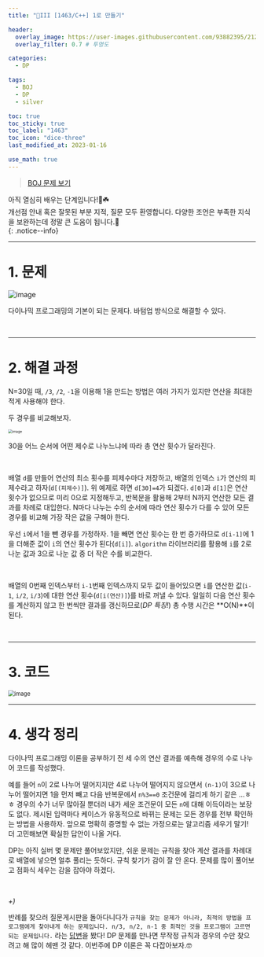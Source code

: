 ```yaml
---
title: "🤍III [1463/C++] 1로 만들기"

header:
  overlay_image: https://user-images.githubusercontent.com/93882395/212930151-6fee7b46-98eb-4e8d-8768-651846032a07.png
  overlay_filter: 0.7 # 투명도

categories:
  - DP

tags:
  - BOJ
  - DP
  - silver

toc: true
toc_sticky: true
toc_label: "1463"
toc_icon: "dice-three"
last_modified_at: 2023-01-16

use_math: true
---
```




> [BOJ 문제 보기](https://www.acmicpc.net/problem/1463)



아직 열심히 배우는 단계입니다!🐣☘️<br>개선점 안내 혹은 잘못된 부분 지적, 질문 모두 환영합니다. 다양한 조언은 부족한 지식을 보완하는데 정말 큰 도움이 됩니다.🥰<br>
{: .notice--info}

---

# 1. 문제

<img src="https://user-images.githubusercontent.com/93882395/212931143-b448d120-05f5-44d4-9b12-29460b1c18db.png" alt="image"  /> 

<br>

다이나믹 프로그래밍의 기본이 되는 문제다. 바텀업 방식으로 해결할 수 있다.

<br>

---

# 2. 해결 과정

N=30일 때, `/3`, `/2`, `-1`을 이용해 1을 만드는 방법은 여러 가지가 있지만 연산을 최대한 적게 사용해야 한다.

두 경우를 비교해보자. 

<img src="https://user-images.githubusercontent.com/93882395/212943967-01d045f6-6ed3-4589-b02d-fa6dc900d7aa.png" alt="image" style="zoom: 50%;" /> 

30을 어느 순서에 어떤 제수로 나누느냐에 따라 총 연산 횟수가 달라진다.

<br>

배열 `d`를 만들어 연산의 최소 횟수를 피제수마다 저장하고, 배열의 인덱스 `i`가 연산의 피제수라고 하자(`d[(피제수)]`). 위 예제로 하면 `d[30]=4`가 되겠다. `d[0]`과 `d[1]`은 연산 횟수가 없으므로 미리 0으로 지정해두고, 반복문을 활용해 2부터 N까지 연산한 모든 결과를 차례로 대입한다. N마다 나누는 수의 순서에 따라 연산 횟수가 다를 수 있어 모든 경우를 비교해 가장 작은 값을 구해야 한다.

우선 `i`에서 1을 뺀 경우를 가정하자. 1을 빼면 연산 횟수는 한 번 증가하므로 `d[i-1]`에 1을 더해준 값이 `i`의 연산 횟수가 된다(`d[i]`). `algorithm` 라이브러리를 활용해 `i`를 2로 나눈 값과 3으로 나눈 값 중 더 작은 수를 비교한다.

<br>

배열의 0번째 인덱스부터 `i-1`번째 인덱스까지 모두 값이 들어있으면 `i`를 연산한 값(`i-1`, `i/2`, `i/3`)에 대한 연산 횟수(`d[i(연산)]`)를 바로 꺼낼 수 있다. 일일히 다음 연산 횟수를 계산하지 않고 한 번씩만 결과를 갱신하므로(*DP 특징!*) 총 수행 시간은 **O(N)**이 된다.

<br>

---

# 3. 코드

<script src="https://gist.github.com/yj59/8aa142bc27c0037758e93f8a492b702d.js"></script>

<img src="https://user-images.githubusercontent.com/93882395/212876102-4f7cba24-6c7e-43ea-bb6f-62114400d5f1.png" alt="image" style="zoom: 80%;" />  

<br>

---

# 4. 생각 정리

다이나믹 프로그래밍 이론을 공부하기 전 세 수의 연산 결과를 예측해 경우의 수로 나누어 코드를 작성했다. 

예를 들어 `n`이 2로 나누어 떨어지지만 4로 나누어 떨어지지 않으면서 `(n-1)`이 3으로 나누어 떨어지면 1을 먼저 빼고 다음 반복문에서 `n%3==0` 조건문에 걸리게 하기 같은 ...ㅎㅎ 경우의 수가 너무 많아질 뿐더러 내가 세운 조건문이 모든 `n`에 대해 이득이라는 보장도 없다. 제시된 입력마다 케이스가 유동적으로 바뀌는 문제는 모든 경우를 전부 확인하는 방법을 사용하자. 앞으로 명확히 증명할 수 없는 가정으로는 알고리즘 세우기 말기! 더 고민해보면 확실한 답안이 나올 거다.

DP는 아직 실버 몇 문제만 풀어보았지만, 쉬운 문제는 규칙을 찾아 계산 결과를 차례대로 배열에 넣으면 얼추 풀리는 듯하다. 규칙 찾기가 감이 잘 안 온다. 문제를 많이 풀어보고 점화식 세우는 감을 잡아야 하겠다. 

<br>

*+)*

반례를 찾으러 질문게시판을 돌아다니다가 `규칙을 찾는 문제가 아니라, 최적의 방법을 프로그램에게 찾아내게 하는 문제입니다. n/3, n/2, n-1 중 최적인 것을 프로그램이 고르면 되는 문제입니다.` 라는 [답변](https://www.acmicpc.net/board/view/34860)을 봤다! DP 문제를 만나면 무작정 규칙과 경우의 수만 찾으려고 해 많이 헤맨 것 같다. 이번주에 DP 이론은 꼭 다잡아보자.🤓